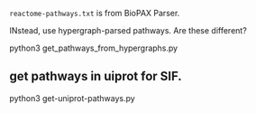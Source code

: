 `reactome-pathways.txt` is from BioPAX Parser.  

INstead, use hypergraph-parsed pathways. Are these different?

python3 get_pathways_from_hypergraphs.py

## get pathways in uiprot for SIF.

python3 get-uniprot-pathways.py 